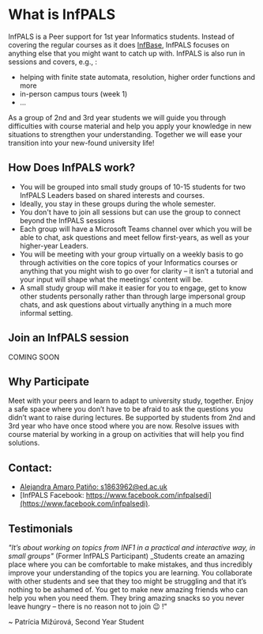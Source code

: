 # What is InfPALS


InfPALS is a Peer support for 1st year Informatics students. Instead of covering the regular courses as it does [InfBase](infbase.html), InfPALS focuses on anything else that you might want to catch up with. InfPALS is also run in sessions and covers, e.g., : 

* helping with finite state automata, resolution, higher order functions and more
* in-person campus tours (week 1)
* ...


As a group of 2nd and 3rd year students we will guide you through difficulties with course material and help you apply your knowledge in new situations to strengthen your understanding. Together we will ease your transition into your new-found university life!


<!-- ## What We Do
We have worked on activities relating to some of the core concepts of first year computer science, such as finite state automata, resolution, higher order functions and more. Together with the students we have developed techniques to practice these concepts effectively for exams and future years. We have introduced peer learning into the student body as a mean to cope with university-related workload better together!
 -->


## How Does InfPALS work?

* You will be grouped into small study groups of 10-15 students for two InfPALS Leaders based on shared interests and courses. 
* Ideally, you stay in these groups during the whole semester.
* You don't have to join all sessions but can use the group to connect beyond the InfPALS sessions
* Each group will have a Microsoft Teams channel over which you will be able to chat, ask questions and meet fellow first-years, as well as your higher-year Leaders.
* You will be meeting with your group virtually on a weekly basis to go through activities on the core topics of your Informatics courses or anything that you might wish to go over for clarity – it isn’t a tutorial and your input will shape what the meetings’ content will be.
* A small study group will make it easier for you to engage, get to know other students personally rather than through large impersonal group chats, and ask questions about virtually anything in a much more informal setting.


## Join an InfPALS session

COMING SOON 

## Why Participate

  Meet with your peers and learn to adapt to university study, together. Enjoy a safe space where you don’t have to be afraid to ask the questions you didn’t want to raise during lectures. Be supported by students from 2nd and 3rd year who have once stood where you are now. Resolve issues with course material by working in a group on activities that will help you find solutions.

<!-- SIGN UP by the end of Monday 28/09: https://forms.gle/1ZxgHinsWmvY8imq5. -->


## Contact:
* [Alejandra Amaro Patiño: s1863962@ed.ac.uk](mailto:s1863962@ed.ac.uk)
* [InfPALS Facebook: https://www.facebook.com/infpalsedi](https://www.facebook.com/infpalsedi).


## Testimonials

_"It’s about working on topics from INF1 in a practical and interactive way, in small groups"_ (Former InfPALS Participant)
_Students create an amazing place where you can be comfortable to make mistakes, and thus incredibly improve your understanding of the topics you are learning.
You collaborate with other students and see that they too might be struggling and that it’s nothing to be ashamed of.
You get to make new amazing friends who can help you when you need them.
They bring amazing snacks so you never leave hungry – there is no reason not to join 😉 !" 

~ Patrícia Mižúrová, Second Year Student

